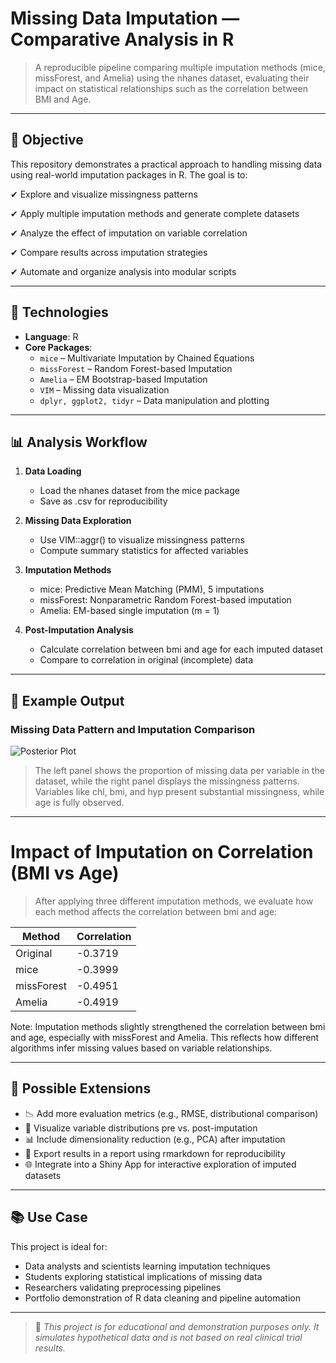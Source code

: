 # Missing Data Imputation — Comparative Analysis in R

> A reproducible pipeline comparing multiple imputation methods (mice, missForest, and Amelia) using the nhanes dataset, evaluating their impact on statistical relationships such as the correlation between BMI and Age.

---

## 🎯 Objective

This repository demonstrates a practical approach to handling missing data using real-world imputation packages in R. The goal is to:

✔ Explore and visualize missingness patterns

✔ Apply multiple imputation methods and generate complete datasets

✔ Analyze the effect of imputation on variable correlation

✔ Compare results across imputation strategies

✔ Automate and organize analysis into modular scripts

---

## 🧰 Technologies

- **Language**: R  
- **Core Packages**:  
  - `mice` – Multivariate Imputation by Chained Equations
  - `missForest` – Random Forest-based Imputation  
  - `Amelia` – EM Bootstrap-based Imputation
  - `VIM` – Missing data visualization  
  - `dplyr, ggplot2, tidyr` – Data manipulation and plotting
    
---

## 📊 Analysis Workflow

1. **Data Loading**
   - Load the nhanes dataset from the mice package
   - Save as .csv for reproducibility

2. **Missing Data Exploration**
   - Use VIM::aggr() to visualize missingness patterns
   - Compute summary statistics for affected variables

3. **Imputation Methods**
   - mice: Predictive Mean Matching (PMM), 5 imputations
   - missForest: Nonparametric Random Forest-based imputation
   - Amelia: EM-based single imputation (m = 1)

4. **Post-Imputation Analysis**
   - Calculate correlation between bmi and age for each imputed dataset
   - Compare to correlation in original (incomplete) data
     
---

## 📝 Example Output

### Missing Data Pattern and Imputation Comparison

![Posterior Plot](analise_missing_mice_mf_amelia.png)

> The left panel shows the proportion of missing data per variable in the dataset, while the right panel displays the missingness patterns. Variables like chl, bmi, and hyp present substantial missingness, while age is fully observed.

---

# Impact of Imputation on Correlation (BMI vs Age)

> After applying three different imputation methods, we evaluate how each method affects the correlation between bmi and age:

| Method       | Correlation |
|--------------|-------------|
| Original     | -0.3719     |
| mice         | -0.3999     |
| missForest   | -0.4951     |
| Amelia       | -0.4919     |

Note: Imputation methods slightly strengthened the correlation between bmi and age, especially with missForest and Amelia. This reflects how different algorithms infer missing values based on variable relationships.

---

## 🔄 Possible Extensions

- 📉 Add more evaluation metrics (e.g., RMSE, distributional comparison)
- 🧠 Visualize variable distributions pre vs. post-imputation
- 📊 Include dimensionality reduction (e.g., PCA) after imputation
- 📁 Export results in a report using rmarkdown for reproducibility
- 🌐 Integrate into a Shiny App for interactive exploration of imputed datasets
---

## 📚 Use Case

This project is ideal for:
- Data analysts and scientists learning imputation techniques
- Students exploring statistical implications of missing data 
- Researchers validating preprocessing pipelines  
- Portfolio demonstration of R data cleaning and pipeline automation

---

> 📎 _This project is for educational and demonstration purposes only. It simulates hypothetical data and is not based on real clinical trial results._
